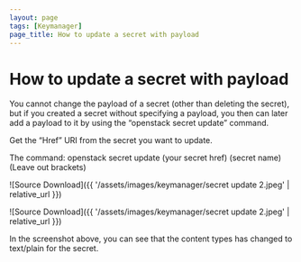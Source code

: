 ```yaml
---
layout: page
tags: [Keymanager]
page_title: How to update a secret with payload
---
```


# How to update a secret with payload

You cannot change the payload of a secret (other than deleting the secret), but if you created a secret without specifying a payload, you then can later add a payload to it by using the “openstack secret update” command.

Get the “Href” URI from the secret you want to update.

The command:
openstack secret update (your secret href) (secret name)
(Leave out brackets)

![Source Download]({{ '/assets/images/keymanager/secret update 2.jpeg' | relative_url }})

![Source Download]({{ '/assets/images/keymanager/secret update 2.jpeg' | relative_url }})


In the screenshot above, you can see that the content types has changed to text/plain for the secret.
